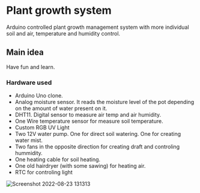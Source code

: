 # Plant growth system
Arduino controlled plant growth management system with more individual soil and air, temperature and humidity control.

## Main idea
Have fun and learn.

### Hardware used
- Arduino Uno clone.
- Analog moisture sensor. It reads the moisture level of the pot depending on the amount of water present on it.
- DHT11. Digital sensor to measure air temp and air humidity.
- One Wire temperature sensor for measure soil temperature.
- Custom RGB UV Light
- Two 12V water pump. One for direct soil watering. One for creating water mist.
- Two fans in the opposite direction for creating draft and controling hummidity.
- One heating cable for soil heating.
- One old hairdryer (with some sawing) for heating air.
- RTC for controling light

![Screenshot 2022-08-23 131313](https://user-images.githubusercontent.com/111133064/188284658-a9c3b89f-8e13-41a5-824c-6c36ba73c85d.png)

